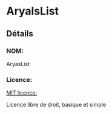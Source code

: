 # AryalsList


## Détails

### NOM:

AryasList


### Licence:

<ins>MIT licence:

Licence libre de droit, basique et simple

